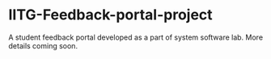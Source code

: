 IITG-Feedback-portal-project
============================

A student feedback portal developed as a part of system software lab.
More details coming soon.
